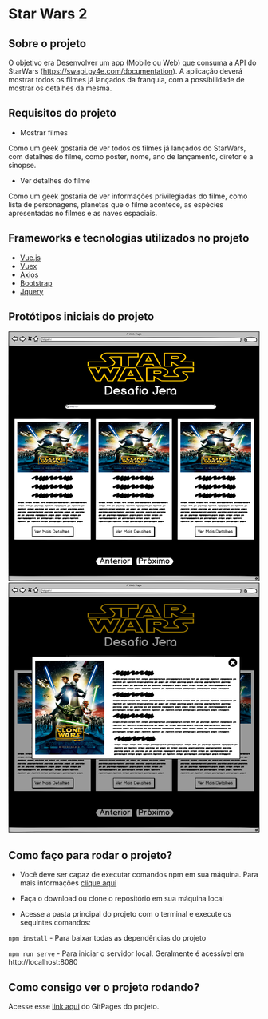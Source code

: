 #  Star Wars 2

## Sobre o projeto

O objetivo era Desenvolver um app (Mobile ou Web) que consuma a API do StarWars (https://swapi.py4e.com/documentation). A aplicação deverá mostrar todos os filmes já lançados da franquia, com a possibilidade de mostrar os detalhes da mesma.

## Requisitos do projeto

- Mostrar filmes

Como um geek  gostaria de ver todos os filmes já lançados do StarWars, com detalhes do filme, como poster, nome, ano de lançamento, diretor e a sinopse.

- Ver detalhes do filme

Como um geek gostaria de ver informações privilegiadas do filme, como lista de personagens, planetas que o filme acontece, as espécies apresentadas no filmes e as naves espaciais.

## Frameworks e tecnologias utilizados no projeto
- [Vue.js](https://vuejs.org)
- [Vuex](https://vuex.vuejs.org/)
- [Axios](https://github.com/axios/axios)
- [Bootstrap](https://getbootstrap.com)
- [Jquery](https://jquery.com)

## Protótipos iniciais do projeto

<img src="https://github.com/michelmotta/Star-Wars-2/blob/master/prototipo/Home.png" width="600" height="500">
<img src="https://github.com/michelmotta/Star-Wars-2/blob/master/prototipo/Mais%20Detalhes%20(Modal).png" width="600" height="500">

## Como faço para rodar o projeto?

- Você deve ser capaz de executar comandos npm em sua máquina. Para mais informações [clique aqui](https://www.npmjs.com/get-npm)

- Faça o download ou clone o repositório em sua máquina local

- Acesse a pasta principal do projeto com o terminal e execute os sequintes comandos:

`npm install` - Para baixar todas as dependências do projeto

`npm run serve` - Para iniciar o servidor local. Geralmente é acessível em http://localhost:8080

## Como consigo ver o projeto rodando?

Acesse esse [link aqui](https://michelmotta.github.io/Star-Wars-2/) do GitPages do projeto.
